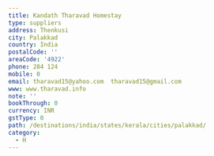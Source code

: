 ```yaml
---
title: Kandath Tharavad Homestay
type: suppliers
address: Thenkusi
city: Palakkad
country: India
postalCode: ''
areaCode: '4922'
phone: 284 124
mobile: 0
email: tharavad15@yahoo.com  tharavad15@gmail.com
www: www.tharavad.info
note: ''
bookThrough: 0
currency: INR
gstType: 0
path: /destinations/india/states/kerala/cities/palakkad/
category:
  - H
---
```


